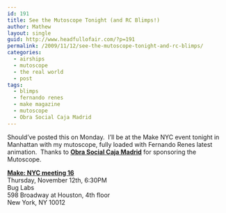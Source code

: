 ```yaml
---
id: 191
title: See the Mutoscope Tonight (and RC Blimps!)
author: Mathew
layout: single
guid: http://www.headfullofair.com/?p=191
permalink: /2009/11/12/see-the-mutoscope-tonight-and-rc-blimps/
categories:
  - airships
  - mutoscope
  - the real world
  - post
tags:
  - blimps
  - fernando renes
  - make magazine
  - mutoscope
  - Obra Social Caja Madrid
---
```

Should&#8217;ve posted this on Monday.  I&#8217;ll be at the Make NYC event tonight in Manhattan with my mutoscope, fully loaded with Fernando Renes latest animation.  Thanks to **[Obra Social Caja Madrid][1]** for sponsoring the Mutoscope.

[**Make: NYC meeting 16**][2]  
Thursday, November 12th, 6:30PM  
Bug Labs  
598 Broadway at Houston, 4th floor  
New York, NY 10012

 [1]: http://www.obrasocialcajamadrid.es/
 [2]: http://blog.makezine.com/archive/2009/11/make_nyc_meeting_november_12.html